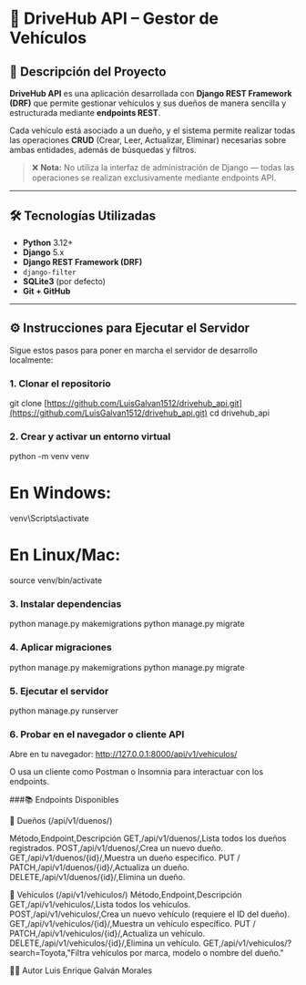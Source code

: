 # 🚗 DriveHub API – Gestor de Vehículos

## 🧾 Descripción del Proyecto

**DriveHub API** es una aplicación desarrollada con **Django REST Framework (DRF)** que permite gestionar vehículos y sus dueños de manera sencilla y estructurada mediante **endpoints REST**.

Cada vehículo está asociado a un dueño, y el sistema permite realizar todas las operaciones **CRUD** (Crear, Leer, Actualizar, Eliminar) necesarias sobre ambas entidades, además de búsquedas y filtros.

> ❌ **Nota:** No utiliza la interfaz de administración de Django — todas las operaciones se realizan exclusivamente mediante endpoints API.

***

## 🛠️ Tecnologías Utilizadas

* **Python** 3.12+
* **Django** 5.x
* **Django REST Framework (DRF)**
* `django-filter`
* **SQLite3** (por defecto)
* **Git + GitHub**

***

## ⚙️ Instrucciones para Ejecutar el Servidor

Sigue estos pasos para poner en marcha el servidor de desarrollo localmente:

### 1. Clonar el repositorio

git clone [https://github.com/LuisGalvan1512/drivehub_api.git](https://github.com/LuisGalvan1512/drivehub_api.git)
cd drivehub_api

### 2. Crear y activar un entorno virtual

python -m venv venv
# En Windows:
venv\Scripts\activate

# En Linux/Mac:
source venv/bin/activate


### 3. Instalar dependencias

python manage.py makemigrations
python manage.py migrate


### 4. Aplicar migraciones

python manage.py makemigrations
python manage.py migrate


### 5. Ejecutar el servidor

python manage.py runserver


### 6. Probar en el navegador o cliente API

Abre en tu navegador: http://127.0.0.1:8000/api/v1/vehiculos/

O usa un cliente como Postman o Insomnia para interactuar con los endpoints.


###📚 Endpoints Disponibles

🔹 Dueños (/api/v1/duenos/)

Método,Endpoint,Descripción
GET,/api/v1/duenos/,Lista todos los dueños registrados.
POST,/api/v1/duenos/,Crea un nuevo dueño.
GET,/api/v1/duenos/{id}/,Muestra un dueño específico.
PUT / PATCH,/api/v1/duenos/{id}/,Actualiza un dueño.
DELETE,/api/v1/duenos/{id}/,Elimina un dueño.


🔹 Vehículos (/api/v1/vehiculos/)
Método,Endpoint,Descripción
GET,/api/v1/vehiculos/,Lista todos los vehículos.
POST,/api/v1/vehiculos/,Crea un nuevo vehículo (requiere el ID del dueño).
GET,/api/v1/vehiculos/{id}/,Muestra un vehículo específico.
PUT / PATCH,/api/v1/vehiculos/{id}/,Actualiza un vehículo.
DELETE,/api/v1/vehiculos/{id}/,Elimina un vehículo.
GET,/api/v1/vehiculos/?search=Toyota,"Filtra vehículos por marca, modelo o nombre del dueño."

👨‍💻 Autor
Luis Enrique Galván Morales
